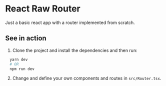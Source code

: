 # React Raw Router
Just a basic react app with a router implemented from scratch.

## See in action
1. Clone the project and install the dependencies and then run:
```bash
  yarn dev
  # OR
  npm run dev
```

2. Change and define your own components and routes in `src/Router.tsx`.
